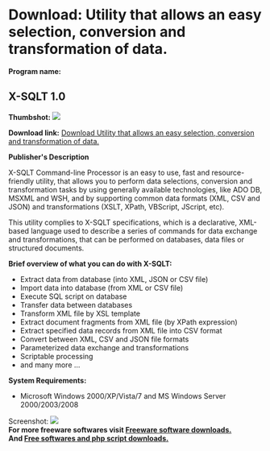 # Download: Utility that allows an easy selection, conversion and transformation of data.

**Program name:**

## X-SQLT 1.0

  
**Thumbshot:** ![](http://www.freewarefiles.com/screenshot/xsqlt_md.jpg)   
  
**Download link:** [Download Utility that allows an easy selection, conversion and transformation of data.](http://freesoftwares.boysofts.com/X-SQLT_program_75684.html)  
  


**Publisher's Description**  
  


X-SQLT Command-line Processor is an easy to use, fast and resource-friendly utility, that allows you to perform data selections, conversion and transformation tasks by using generally available technologies, like ADO DB, MSXML and WSH, and by supporting common data formats (XML, CSV and JSON) and transformations (XSLT, XPath, VBScript, JScript, etc). 

This utility complies to X-SQLT specifications, which is a declarative, XML-based language used to describe a series of commands for data exchange and transformations, that can be performed on databases, data files or structured documents. 

**Brief overview of what you can do with X-SQLT:**

  * Extract data from database (into XML, JSON or CSV file) 
  * Import data into database (from XML or CSV file) 
  * Execute SQL script on database 
  * Transfer data between databases 
  * Transform XML file by XSL template 
  * Extract document fragments from XML file (by XPath expression) 
  * Extract specified data records from XML file into CSV format 
  * Convert between XML, CSV and JSON file formats 
  * Parameterized data exchange and transformations 
  * Scriptable processing 
  * and many more ... 

**System Requirements:**

  * Microsoft Windows 2000/XP/Vista/7 and MS Windows Server 2000/2003/2008 

  
  
Screenshot: ![](http://www.freewarefiles.com/screenshot/xsqlt.jpg)   
**For more freeware softwares visit [Freeware software downloads.](http://freesoftwares.boysofts.com/)**   
**And [Free softwares and php script downloads.](http://www.boysofts.com/)**
